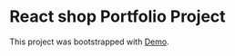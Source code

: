 # React shop Portfolio Project

This project was bootstrapped with [Demo](https://evanstcom.github.io/react-food/).
